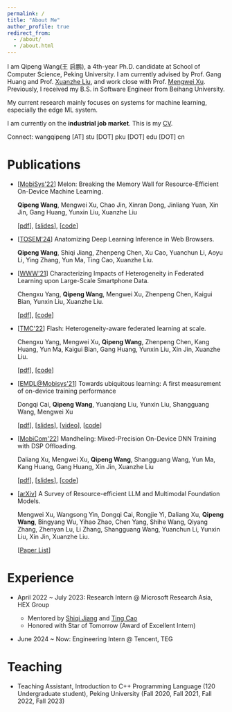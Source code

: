 ```yaml
---
permalink: /
title: "About Me"
author_profile: true
redirect_from: 
  - /about/
  - /about.html
---
```




I am Qipeng Wang(王 启鹏), a 4th-year Ph.D. candidate at School of Computer Science, Peking University. I am currently advised by Prof. Gang Huang and Prof. [Xuanzhe Liu](https://liuxuanzhe.com/), and work close with Prof. [Mengwei Xu](https://xumengwei.github.io/index.html). Previously, I received my B.S. in Software Engineer from Beihang University.

My current research mainly focuses on systems for machine learning, especially the edge ML system.

I am currently on the **industrial job market**. This is my [CV](../files/cv.pdf).

Connect: wangqipeng [AT] stu [DOT] pku [DOT] edu [DOT] cn

# Publications

- \[[MobiSys'22](https://dl.acm.org/doi/abs/10.1145/3498361.3538928)\] Melon: Breaking the Memory Wall for Resource-Efficient On-Device Machine Learning.

  **Qipeng Wang**, Mengwei Xu, Chao Jin, Xinran Dong, Jinliang Yuan, Xin Jin, Gang Huang, Yunxin Liu, Xuanzhe Liu

  \[[pdf](../files/mobisys22-paper.pdf)\], \[[slides](../files/mobisys22-slides.pdf)\], \[[code](https://github.com/qipengwang/Melon)\]

- \[[TOSEM'24](https://arxiv.org/pdf/2402.05981)\] Anatomizing Deep Learning Inference in Web Browsers.

  **Qipeng Wang**, Shiqi Jiang, Zhenpeng Chen, Xu Cao, Yuanchun Li, Aoyu Li, Ying Zhang, Yun Ma, Ting Cao, Xuanzhe Liu.

- \[[WWW'21](https://dl.acm.org/doi/pdf/10.1145/3442381.3449851)\] Characterizing Impacts of Heterogeneity in Federated Learning upon Large-Scale Smartphone Data.
  
  Chengxu Yang, **Qipeng Wang**, Mengwei Xu, Zhenpeng Chen, Kaigui Bian, Yunxin Liu, Xuanzhe Liu.

  \[[pdf](../files/www21-paper.pdf)\], \[[code](https://github.com/PKU-Chengxu/FLASH)\]

- \[[TMC'22](https://ieeexplore.ieee.org/abstract/document/9917556/)\] Flash: Heterogeneity-aware federated learning at scale.

  Chengxu Yang, Mengwei Xu, **Qipeng Wang**, Zhenpeng Chen, Kang Huang, Yun Ma, Kaigui Bian, Gang Huang, Yunxin Liu, Xin Jin, Xuanzhe Liu.

  \[[pdf](../files/tmc22-paper.pdf)\], \[[code](https://github.com/PKU-Chengxu/FLASH)\]

- \[[EMDL@Mobisys'21](https://dl.acm.org/doi/abs/10.1145/3469116.3470009)\] Towards ubiquitous learning: A first measurement of on-device training performance 
  
  Dongqi Cai, **Qipeng Wang**, Yuanqiang Liu, Yunxin Liu, Shangguang Wang, Mengwei Xu
  
  \[[pdf](../files/emdl21-paper.pdf)\], \[[slides](../files/emdl21-slides.pdf)\], \[[video](https://www.youtube.com/watch?v=oZWKZ0VBNkQ&t=937s)\], \[[code](https://github.com/UbiquitousLearning/Benchmark-On-Device-Training)\]

- \[[MobiCom'22](https://dl.acm.org/doi/abs/10.1145/3495243.3560545)\] Mandheling: Mixed-Precision On-Device DNN Training with DSP Offloading.

  Daliang Xu, Mengwei Xu, **Qipeng Wang**, Shangguang Wang, Yun Ma, Kang Huang, Gang Huang, Xin Jin, Xuanzhe Liu

  \[[pdf](../files/mobicom22-paper.pdf)\], \[[slides](../files/mobicom22-slides.pdf)\], \[[code](https://github.com/UbiquitousLearning/Mandheling-DSP-Training)\]

- \[[arXiv](https://arxiv.org/pdf/2401.08092.pdf)\] A Survey of Resource-efficient LLM and Multimodal Foundation Models.

  Mengwei Xu, Wangsong Yin, Dongqi Cai, Rongjie Yi, Daliang Xu, **Qipeng Wang**, Bingyang Wu, Yihao Zhao, Chen Yang, Shihe Wang, Qiyang Zhang, Zhenyan Lu, Li Zhang, Shangguang Wang, Yuanchun Li, Yunxin Liu, Xin Jin, Xuanzhe Liu.

  \[[Paper List](https://github.com/UbiquitousLearning/Efficient_Foundation_Model_Survey)\]


# Experience

- April 2022 ~ July 2023: Research Intern @ Microsoft Research Asia, HEX Group
  - Mentored by [Shiqi Jiang](https://chrisplus.me/) and [Ting Cao](https://www.microsoft.com/en-us/research/people/ticao/)
  - Honored with Star of Tomorrow (Award of Excellent Intern)

- June 2024 ~ Now: Engineering Intern @ Tencent, TEG

# Teaching

- Teaching Assistant, Introduction to C++ Programming Language (120 Undergraduate student), Peking University (Fall 2020, Fall 2021, Fall 2022, Fall 2023)


